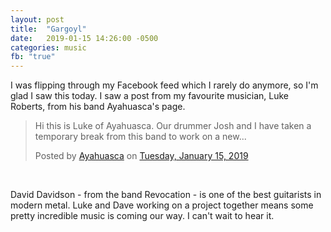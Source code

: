 ```yaml
---
layout: post
title:  "Gargoyl"
date:   2019-01-15 14:26:00 -0500
categories: music
fb: "true"
---
```


I was flipping through my Facebook feed which I rarely do anymore, so I'm glad I saw this today. I saw a post from my favourite musician, Luke Roberts, from his band Ayahuasca's page.

<div class="fb-post" data-href="https://www.facebook.com/ayahuascanada/posts/1917337408314868" data-width="500" data-show-text="true"><blockquote cite="https://www.facebook.com/ayahuascanada/posts/1917337408314868" class="fb-xfbml-parse-ignore"><p>Hi this is Luke of Ayahuasca. Our drummer Josh and I have taken a temporary break from this band to work on a new...</p>Posted by <a href="https://www.facebook.com/ayahuascanada/">Ayahuasca</a> on&nbsp;<a href="https://www.facebook.com/ayahuascanada/posts/1917337408314868">Tuesday, January 15, 2019</a></blockquote></div>
<br>

David Davidson - from the band Revocation - is one of the best guitarists in modern metal. Luke and Dave working on a project together means some pretty incredible music is coming our way. I can't wait to hear it.